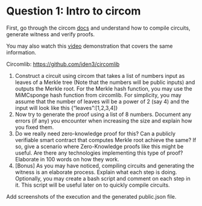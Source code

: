 # Question 1: Intro to circom
First, go through the circom [docs](https://docs.circom.io/getting-started/installation/) and understand how to compile circuits, generate witness and verify proofs.

You may also watch this [video](https://youtu.be/9s1VLrjk5L4) demonstration that covers the same information.

Circomlib: https://github.com/iden3/circomlib

1. Construct a circuit using circom that takes a list of numbers input as leaves of a Merkle tree (Note that the numbers will be public inputs) and outputs the Merkle root. For the Merkle hash function, you may use the MiMCsponge hash function from circomlib. For simplicity, you may assume that the number of leaves will be a power of 2 (say 4) and the input will look like this {“leaves”:[1,2,3,4]}
2. Now try to generate the proof using a list of 8 numbers. Document any errors (if any) you encounter when increasing the size and explain how you fixed them.
3. Do we really need zero-knowledge proof for this? Can a publicly verifiable smart contract that computes Merkle root achieve the same? If so, give a scenario where Zero-Knowledge proofs like this might be useful. Are there any technologies implementing this type of proof? Elaborate in 100 words on how they work.
4. [Bonus] As you may have noticed, compiling circuits and generating the witness is an elaborate process. Explain what each step is doing. Optionally, you may create a bash script and comment on each step in it. This script will be useful later on to quickly compile circuits.

Add screenshots of the execution and the generated public.json file.